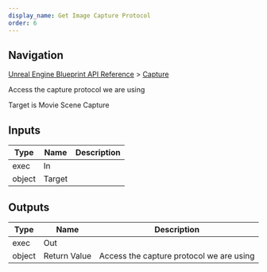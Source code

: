 ```yaml
---
display_name: Get Image Capture Protocol
order: 6
---
```

## Navigation

[Unreal Engine Blueprint API Reference](https://dev.epicgames.com/documentation/en-us/unreal-engine/BlueprintAPI) > [Capture](https://dev.epicgames.com/documentation/en-us/unreal-engine/BlueprintAPI/Capture)

Access the capture protocol we are using

Target is Movie Scene Capture

## Inputs

| Type | Name | Description |
| --- | --- | --- |
| exec | In |  |
| object | Target |  |

## Outputs

| Type | Name | Description |
| --- | --- | --- |
| exec | Out |  |
| object | Return Value | Access the capture protocol we are using |
